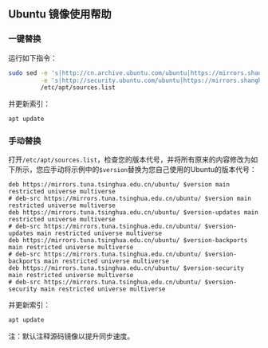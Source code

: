 ## Ubuntu 镜像使用帮助

### 一键替换

运行如下指令：

```bash
sudo sed -e 's|http://cn.archive.ubuntu.com/ubuntu|https://mirrors.shanghaitech.edu.cn/ubuntu|g' \
         -e 's|http://security.ubuntu.com/ubuntu|https://mirrors.shanghaitech.edu.cn/ubuntu|g' \
         /etc/apt/sources.list
```

并更新索引：

```bash
apt update
```

### 手动替换

打开`/etc/apt/sources.list`，检查您的版本代号，并将所有原来的内容修改为如下所示，您应手动将示例中的`$version`替换为您自己使用的Ubuntu的版本代号：

```
deb https://mirrors.tuna.tsinghua.edu.cn/ubuntu/ $version main restricted universe multiverse
# deb-src https://mirrors.tuna.tsinghua.edu.cn/ubuntu/ $version main restricted universe multiverse
deb https://mirrors.tuna.tsinghua.edu.cn/ubuntu/ $version-updates main restricted universe multiverse
# deb-src https://mirrors.tuna.tsinghua.edu.cn/ubuntu/ $version-updates main restricted universe multiverse
deb https://mirrors.tuna.tsinghua.edu.cn/ubuntu/ $version-backports main restricted universe multiverse
# deb-src https://mirrors.tuna.tsinghua.edu.cn/ubuntu/ $version-backports main restricted universe multiverse
deb https://mirrors.tuna.tsinghua.edu.cn/ubuntu/ $version-security main restricted universe multiverse
# deb-src https://mirrors.tuna.tsinghua.edu.cn/ubuntu/ $version-security main restricted universe multiverse
```

并更新索引：

```bash
apt update
```

注：默认注释源码镜像以提升同步速度。